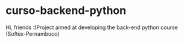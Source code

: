 # curso-backend-python
Hi, friends :)Project aimed at developing the back-end python course (Softex-Pernambuco)
